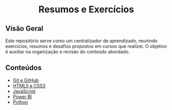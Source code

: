 <h1 align="center"> Resumos e Exercícios </h1>

## Visão Geral
Este repositório serve como um centralizador de aprendizado, reunindo exercícios, resumos e desafios propostos em cursos que realizei. O objetivo é auxiliar na organização e revisão do conteúdo abordado.

## Conteúdos
- [Git e GitHub](https://github.com/analurod/study/tree/main/git-github)
- [HTML5 e CSS3](https://github.com/analurod/study/tree/main/html-css)
- [JavaScript](https://github.com/analurod/study/tree/main/javascript)
- [Power BI](https://github.com/analurod/study/tree/main/power-bi)
- [Python](https://github.com/analurod/study/tree/main/Python)
